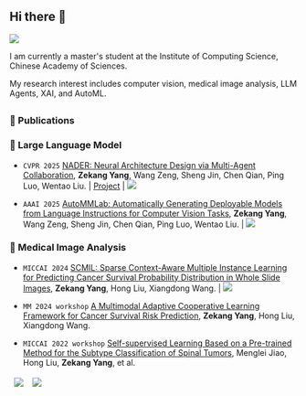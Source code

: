 ## Hi there 👋
![](https://komarev.com/ghpvc/?username=yang-ze-kang&color=green)

I am currently a master's student at the Institute of Computing Science, Chinese Academy of Sciences.

My research interest includes computer vision, medical image analysis, LLM Agents, XAI, and AutoML.

##

### 📝 Publications 

### 🤖 Large Language Model

- ``CVPR 2025`` [NADER: Neural Architecture Design via Multi-Agent Collaboration](https://arxiv.org/pdf/2412.19206), **Zekang Yang**, Wang Zeng, Sheng Jin, Chen Qian, Ping Luo, Wentao Liu. \| [Project](./NADER/) \| [![](https://img.shields.io/github/stars/yang-ze-kang/NADER?style=social&label=Code+Stars)](https://github.com/yang-ze-kang/NADER)

- ``AAAI 2025`` [AutoMMLab: Automatically Generating Deployable Models from Language Instructions for Computer Vision Tasks](https://arxiv.org/pdf/2402.15351v2), **Zekang Yang**, Wang Zeng, Sheng Jin, Chen Qian, Ping Luo, Wentao Liu. \| [![](https://img.shields.io/github/stars/yang-ze-kang/AutoMMLab?style=social&label=Code+Stars)](https://github.com/yang-ze-kang/AutoMMLab)


### 🩻 Medical Image Analysis

- ``MICCAI 2024`` [SCMIL: Sparse Context-Aware Multiple Instance Learning for Predicting Cancer Survival Probability Distribution in Whole Slide Images](https://link.springer.com/chapter/10.1007/978-3-031-72083-3_42), **Zekang Yang**, Hong Liu, Xiangdong Wang. \| [![](https://img.shields.io/github/stars/yang-ze-kang/SCMIL?style=social&label=Code+Stars)](https://github.com/yang-ze-kang/SCMIL)

- ``MM 2024 workshop`` [A Multimodal Adaptive Cooperative Learning Framework for Cancer Survival Risk Prediction](https://dl.acm.org/doi/abs/10.1145/3688868.3689195), **Zekang Yang**, Hong Liu, Xiangdong Wang.

- ``MICCAI 2022 workshop`` [Self-supervised Learning Based on a Pre-trained Method for the Subtype Classification of Spinal Tumors](https://link.springer.com/chapter/10.1007/978-3-031-17266-3_6), Menglei Jiao, Hong Liu, **Zekang Yang**, et al.

<table>
<thead>
  <tr>
    <td>
      <a href="https://github.com/anuraghazra/github-readme-stats">
        <img align="center" src="https://github-readme-stats.vercel.app/api?username=yang-ze-kang&hide_border=true"/>
      </a>
    </td>
    <td>
      <a href="https://github.com/anuraghazra/convoychat">
        <img align="center" src="https://github-readme-stats.vercel.app/api/top-langs/?username=yang-ze-kang&layout=compact&hide_border=true" />
      </a>
    </td>
  </tr>
</thead>
</table>